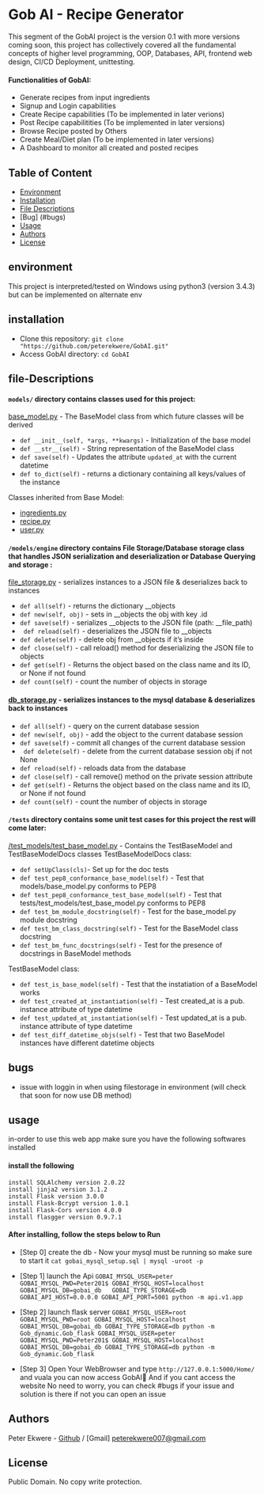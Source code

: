 # Gob AI - Recipe Generator
This segment of the GobAI project is the version 0.1 with more versions coming soon, this project has collectively covered all the fundamental concepts of higher level programming, OOP, Databases, API, frontend web design, CI/CD Deployment, unittesting.

#### Functionalities of GobAI:
* Generate recipes from input ingredients
* Signup and Login capabilities
* Create Recipe capabilities (To be implemented in later verions)
* Post Recipe capabilitities (To be implemented in later versions)
* Browse Recipe posted by Others
* Create Meal/Diet plan (To be implemented in later versions)
* A Dashboard to monitor all created and posted recipes

## Table of Content
* [Environment](#environment)
* [Installation](#installation)
* [File Descriptions](#file-descriptions)
* [Bug] (#bugs)
* [Usage](#usage)
* [Authors](#authors)
* [License](#license)

## environment
This project is interpreted/tested on Windows using python3 (version 3.4.3) but can be implemented on alternate env


## installation
* Clone this repository: `git clone "https://github.com/peterekwere/GobAI.git"`
* Access GobAI directory: `cd GobAI`

## file-Descriptions
#### `models/` directory contains classes used for this project:
[base_model.py](/models/base_model.py) - The BaseModel class from which future classes will be derived
* `def __init__(self, *args, **kwargs)` - Initialization of the base model
* `def __str__(self)` - String representation of the BaseModel class
* `def save(self)` - Updates the attribute `updated_at` with the current datetime
* `def to_dict(self)` - returns a dictionary containing all keys/values of the instance


Classes inherited from Base Model:
* [ingredients.py](/models/ingredients.py)
* [recipe.py](/models/recipe.py)
* [user.py](/models/user.py)

#### `/models/engine` directory contains File Storage/Database storage class that handles JSON serialization and deserialization or Database Querying and storage :
[file_storage.py](/models/engine/file_storage.py) - serializes instances to a JSON file & deserializes back to instances
* `def all(self)` - returns the dictionary __objects
* `def new(self, obj)` - sets in __objects the obj with key <obj class name>.id
* `def save(self)` - serializes __objects to the JSON file (path: __file_path)
* ` def reload(self)` -  deserializes the JSON file to __objects
* `def delete(self)` - delete obj from __objects if it’s inside
* `def close(self)` - call reload() method for deserializing the JSON file to objects
* `def get(self)` - Returns the object based on the class name and its ID, or None if not found
* `def count(self)` - count the number of objects in storage

#### [db_storage.py](/models/engine/db_storage.py) - serializes instances to the mysql database & deserializes back to instances
* `def all(self)` - query on the current database session
* `def new(self, obj)` - add the object to the current database session
* `def save(self)` - commit all changes of the current database session
* ` def delete(self)` -  delete from the current database session obj if not None
* `def reload(self)` - reloads data from the database
* `def close(self)` -  call remove() method on the private session attribute
* `def get(self)` - Returns the object based on the class name and its ID, or None if not found
* `def count(self)` -  count the number of objects in storage



#### `/tests` directory contains some unit test cases for this project the rest will come later:
[/test_models/test_base_model.py](/tests/test_models/test_base_model.py) - Contains the TestBaseModel and TestBaseModelDocs classes
TestBaseModelDocs class:
* `def setUpClass(cls)`- Set up for the doc tests
* `def test_pep8_conformance_base_model(self)` - Test that models/base_model.py conforms to PEP8
* `def test_pep8_conformance_test_base_model(self)` - Test that tests/test_models/test_base_model.py conforms to PEP8
* `def test_bm_module_docstring(self)` - Test for the base_model.py module docstring
* `def test_bm_class_docstring(self)` - Test for the BaseModel class docstring
* `def test_bm_func_docstrings(self)` - Test for the presence of docstrings in BaseModel methods

TestBaseModel class:
* `def test_is_base_model(self)` - Test that the instatiation of a BaseModel works
* `def test_created_at_instantiation(self)` - Test created_at is a pub. instance attribute of type datetime
* `def test_updated_at_instantiation(self)` - Test updated_at is a pub. instance attribute of type datetime
* `def test_diff_datetime_objs(self)` - Test that two BaseModel instances have different datetime objects

## bugs
* issue with loggin in when using filestorage in environment (will check that soon for now use DB method)


## usage
in-order to use this web app make sure you have the following softwares installed

#### install the following
    install SQLAlchemy version 2.0.22
    install jinja2 version 3.1.2
    install Flask version 3.0.0
    install Flask-Bcrypt version 1.0.1
    install Flask-Cors version 4.0.0
    install flasgger version 0.9.7.1
#### After installing, follow the steps below to Run
* [Step 0] create the db - Now your mysql must be running so make sure to start it
    `cat gobai_mysql_setup.sql | mysql -uroot -p` 

* [Step 1] launch the Api
    `GOBAI_MYSQL_USER=peter GOBAI_MYSQL_PWD=Peter201$ GOBAI_MYSQL_HOST=localhost GOBAI_MYSQL_DB=gobai_db   GOBAI_TYPE_STORAGE=db GOBAI_API_HOST=0.0.0.0 GOBAI_API_PORT=5001 python -m api.v1.app`

* [Step 2] launch flask server
    `GOBAI_MYSQL_USER=root GOBAI_MYSQL_PWD=root GOBAI_MYSQL_HOST=localhost GOBAI_MYSQL_DB=gobai_db GOBAI_TYPE_STORAGE=db python -m Gob_dynamic.Gob_flask GOBAI_MYSQL_USER=peter GOBAI_MYSQL_PWD=Peter201$ GOBAI_MYSQL_HOST=localhost GOBAI_MYSQL_DB=gobai_db GOBAI_TYPE_STORAGE=db python -m Gob_dynamic.Gob_flask`

* [Step 3] Open Your WebBrowser and type `http://127.0.0.1:5000/Home/` and vuala you can now access GobAI🥳
    And if you cant access the website No need to worry, you can check  #bugs if your issue and solution is there if not you can open an issue



## Authors
Peter Ekwere - [Github](https://github.com/peterekwere) / [Gmail] peterekwere007@gmail.com  

## License
Public Domain. No copy write protection. 

